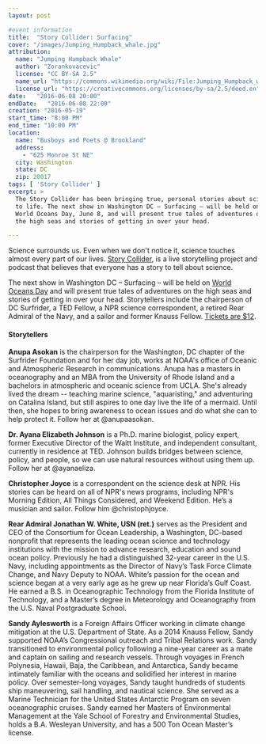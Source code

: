 ```yaml
---
layout: post

#event information
title:  "Story Collider: Surfacing"
cover: "/images/Jumping_Humpback_whale.jpg"
attribution:
  name: "Jumping Humpback Whale"
  author: "Zorankovacevic"
  license: "CC BY-SA 2.5"
  name_url: "https://commons.wikimedia.org/wiki/File:Jumping_Humpback_whale.jpg"
  license_url: "https://creativecommons.org/licenses/by-sa/2.5/deed.en"
date:   "2016-06-08 20:00"
endDate:   "2016-06-08 22:00"
creation: "2016-05-19"
start_time: "8:00 PM"
end_time: "10:00 PM"
location:
  name: "Busboys and Poets @ Brookland"
  address:
    - "625 Monroe St NE"
  city: Washington
  state: DC
  zip: 20017
tags: [ 'Story Collider' ]
excerpt: >
  The Story Collider has been bringing true, personal stories about science
  to life. The next show in Washington DC – Surfacing – will be held on
  World Oceans Day, June 8, and will present true tales of adventures on
  the high seas and stories of getting in over your head.

---
```


Science surrounds us. Even when we don't notice it, science touches
almost every part of our lives. [Story Collider](http://www.storycollider.org/),
is a live storytelling project and podcast that believes that everyone has
a story to tell about science.

The next show in Washington DC – Surfacing – will be held on [World Oceans
Day](http://www.worldoceansday.org/) and will present true tales of
adventures on the high seas and stories of getting in over your head.
Storytellers include the chairperson of DC Surfrider, a TED Fellow, a NPR
science correspondent, a retired Rear Admiral of the Navy, and a sailor and
former Knauss Fellow. [Tickets are $12](https://www.eventbrite.com/e/the-story-collider-washington-dc-june-2016-tickets-25208115151).

#### Storytellers

**Anupa Asokan** is the chairperson for the Washington, DC chapter of the
Surfrider Foundation and for her day job, works at NOAA's office of Oceanic and
Atmospheric Research in communications. Anupa has a masters in oceanography and
an MBA from the University of Rhode Island and a bachelors in atmospheric and
oceanic science from UCLA. She's already lived the dream -- teaching marine
science, "aquaristing," and adventuring on Catalina Island, but still aspires to
one day live the life of a mermaid. Until then, she hopes to bring awareness to
ocean issues and do what she can to help protect it. Follow her at @anupaasokan.

**Dr. Ayana Elizabeth Johnson** is a Ph.D. marine biologist, policy expert,
former Executive Director of the Waitt Institute, and independent consultant,
currently in residence at TED. Johnson builds bridges between science, policy,
and people, so we can use natural resources without using them up. Follow her at
@ayanaeliza.  

**Christopher Joyce** is a correspondent on the science desk at NPR. His stories
can be heard on all of NPR's news programs, including NPR's Morning Edition, All
Things Considered, and Weekend Edition. He’s a musician and sailor. Follow him
@christophjoyce.

**Rear Admiral Jonathan W. White, USN (ret.)** serves as the President and CEO
of the Consortium for Ocean Leadership, a Washington, DC-based nonprofit that
represents the leading ocean science and technology institutions with the
mission to advance research, education and sound ocean policy. Previously he had
a distinguished 32-year career in the U.S. Navy, including appointments as the
Director of Navy’s Task Force Climate Change, and Navy Deputy to NOAA. White’s
passion for the ocean and science began at a very early age as he grew up near
Florida’s Gulf Coast. He earned a B.S. in Oceanographic Technology from the
Florida Institute of Technology, and a Master’s degree in Meteorology and
Oceanography from the U.S. Naval Postgraduate School.

**Sandy Aylesworth** is a Foreign Affairs Officer working in climate change
mitigation at the U.S. Department of State. As a 2014 Knauss Fellow, Sandy
supported NOAA’s Congressional outreach and Tribal Relations work. Sandy
transitioned to environmental policy following a nine-year career as a mate and
captain on sailing and research vessels. Through voyages in French Polynesia,
Hawaii, Baja, the Caribbean, and Antarctica, Sandy became intimately familiar
with the oceans and solidified her interest in marine policy. Over semester-long
voyages, Sandy taught hundreds of students ship maneuvering, sail handling, and
nautical science. She served as a Marine Technician for the United States
Antarctic Program on seven oceanographic cruises. Sandy earned her Masters of
Environmental Management at the Yale School of Forestry and Environmental
Studies, holds a B.A. Wesleyan University, and has a 500 Ton Ocean Master’s
license.
